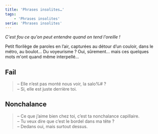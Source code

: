 ```yaml
---
title: 'Phrases insolites…'
tags:
    - 'Phrases insolites'
serie: 'Phrases insolites'
---
```


_C'est fou ce qu'on peut entendre quand on tend l'oreille !_

<!-- more -->

Petit florilège de paroles en l’air, capturées au détour d’un couloir, dans le métro, au boulot… Du voyeurisme ? Oui, sûrement… mais ces quelques mots m'ont quand même interpellé…

## Fail

> – Elle n’est pas monté nous voir, la salo%# ?  
> – Si, elle est juste derrière toi.

## Nonchalance

> – Ce que j’aime bien chez toi, c’est ta nonchalance capillaire.  
> – Tu veux dire que c’est le bordel dans ma tête ?  
> – Dedans oui, mais surtout dessus.
